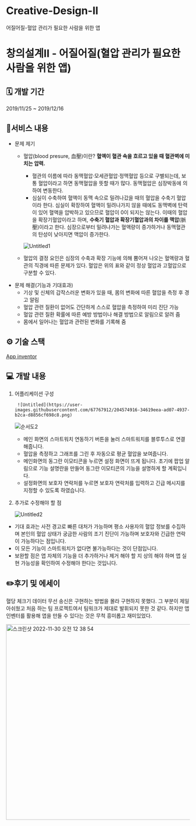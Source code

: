# Creative-Design-II
어질어질-혈압 관리가 필요한 사람을 위한 앱

# 창의설계II - 어질어질(혈압 관리가 필요한 사람을 위한 앱)

## 🗓️ 개발 기간

2019/11/25 ~ 2019/12/16

## 📜서비스 내용

- 문제 제기
    - 혈압(blood presure, 血壓)이란? **혈액이 혈관 속을 흐르고 있을 때 혈관벽에 미치는 압력.**
        - 혈관의 이름에 따라 동맥혈압·모세관혈압·정맥혈압 등으로 구별되는데, 보통 혈압이라고 하면 동맥혈압을 뜻할 때가 많다. 동맥혈압은 심장박동에 의하여 변동한다.
        - 심실이 수축하여 혈액이 동맥 속으로 밀려나갔을 때의 혈압을 수축기 혈압이라 한다. 심실이 확장하여 혈액이 밀려나가지 않을 때에도 동맥벽에 탄력이 있어 혈액을 압박하고 있으므로 혈압이 0이 되지는 않는다. 이때의 혈압을 확장기혈압이라고 하며, **수축기 혈압과 확장기혈압과의 차이를 맥압**(脈壓)이라고 한다. 심장으로부터 밀려나가는 혈액량이 증가하거나 동맥혈관의 탄성이 낮아지면 맥압이 증가한다.
        
        ![Untitled1](https://user-images.githubusercontent.com/67767912/204575108-6fc42799-0c52-4a36-bd11-e0335ff59a27.png)
        
    - 혈압의 결정 요인은 심장의 수축과 확장 기능에 의해 뿜어져 나오는 혈액량과 혈관의 직경에 따른 문제가 있다. 혈압은 위의 표와 같이 정상 혈압과 고혈압으로 구분할 수 있다.
- 문제 해결(기능과 기대효과)
    - 기상 및 신체의 갑작스러운 변화가 있을 때, 몸의 변화에 따른 혈압을 측정 후 경고 알림
    - 혈압 관련 질환이 없어도 간단하게 스스로 혈압을 측정하여 미리 진단 가능
    - 혈압 관련 질환 확률에 따른 예방 방법이나 해결 방법으로 알림으로 알려 줌
    - 몸에서 일어나는 혈압과 관련된 변화를 기록해 줌

## ⚙️ 기술 스택

[App inventor](https://appinventor.mit.edu/)

## 💻 개발 내용

1. 어플리케이션 구성
    
        ![Untitled](https://user-images.githubusercontent.com/67767912/204574916-34619eea-ad07-4937-b2ca-d8856cf698c8.png)
    
    ![순서도2](https://user-images.githubusercontent.com/67767912/204575244-2aa7b6d1-024e-4588-bf16-1366f3ff1cc5.png)

    
    - 메인 화면의 스마트워치 연동하기 버튼을 눌러 스마트워치를 블루투스로 연결해줍니다.
    - 혈압을 측정하고 그래프를 그린 후 자동으로 평균 혈압을 보여줍니다.
    - 메인화면의 동그란 이모티콘을 누르면 설정 화면이 뜨게 됩니다. 초기에 팝업 알림으로 기능 설명란을 만들어 동그란 이모티콘의 기능을 설명하게 할 계획입니다.
    - 설정화면의 보호자 연락처를 누르면 보호자 연락처를 입력하고 긴급 메시지를 지정할 수 있도록 하였습니다.
2. 추가로 수정해야 할 점
    
    ![Untitled2](https://user-images.githubusercontent.com/67767912/204575325-d4e5881d-d81a-4c07-a313-96a1db8e72b1.png)

    

- 기대 효과는 사전 경고로 빠른 대처가 가능하며 평소 사용자의 혈압 정보를 수집하며 본인의 혈압 상태가 궁금한 사람의 조기 진단이 가능하며 보호자와 긴급한 연락이 가능하다는 점입니다.
- 이 모든 기능이 스마트워치가 없다면 불가능하다는 것이 단점입니다.
- 보완할 점은 앱 자체의 기능을 더 추가하거나 제거 해야 할 지 상의 해야 하며 앱 실현 가능성을 확인하여 수정해야 한다는 것입니다.

## ✏️후기 및 에세이

혈당 체크기 데이터 무선 송신은 구현하는 방법을 몰라 구현하지 못했다. 그 부분이 제일 아쉬웠고 처음 하는 팀 프로젝트여서 팀워크가 제대로 발휘되지 못한 것 같다. 하지만 앱 인벤터를 활용해 앱을 만들 수 있다는 것은 무척 흥미롭고 재미있었다.

<img width="535" alt="스크린샷 2022-11-30 오전 12 38 54" src="https://user-images.githubusercontent.com/67767912/204575472-c16e5529-66d3-4428-8a61-f07c6fe51d45.png">
